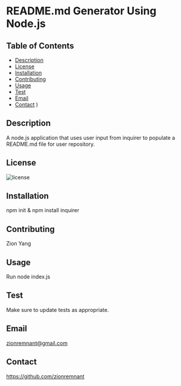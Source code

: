 # README.md Generator Using Node.js

## Table of Contents

- [Description](#description)
- [License](#license)
- [Installation](#installation)
- [Contributing](#contributing)
- [Usage](#usage)
- [Test](#test)
- [Email](#email)
- [Contact](#contact)
  )

## Description

A node.js application that uses user input from inquirer to populate a README.md file for user repository.

## License

![license](https://img.shields.io/static/v1?label=license&message=Hippocratice&color=blueviolet)

## Installation

npm init & npm install inquirer

## Contributing

Zion Yang

## Usage

Run node index.js

## Test

Make sure to update tests as appropriate.

## Email

zionremnant@gmail.com

## Contact

https://github.com/zionremnant
